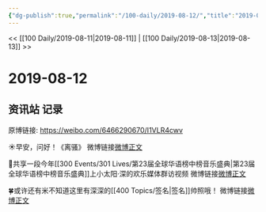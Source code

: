 ```yaml
---
{"dg-publish":true,"permalink":"/100-daily/2019-08-12/","title":"2019-08-12"}
---
```



<< [[100 Daily/2019-08-11\|2019-08-11]] | [[100 Daily/2019-08-13\|2019-08-13]] >>

# 2019-08-12

## 资讯站 记录

原博链接: https://weibo.com/6466290670/I1VLR4cwv

☀️早安，问好！《离骚》
微博链接[微博正文](https://m.weibo.cn/6466290670/4404374438197258)

🌱共享一段今年[[300 Events/301 Lives/第23届全球华语榜中榜音乐盛典\|第23届全球华语榜中榜音乐盛典]]上小太阳·深的欢乐媒体群访视频
微博链接[微博正文](https://m.weibo.cn/6466290670/4404435835272406)

🍀或许还有米不知道这里有深深的[[400 Topics/签名\|签名]]帅照哦！
微博链接[微博正文](https://m.weibo.cn/6466290670/4404525345601230)
